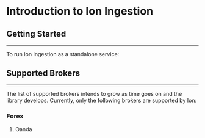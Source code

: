 # Introduction to Ion Ingestion

## Getting Started
-------
To run Ion Ingestion as a standalone service:

## Supported Brokers
-------
The list of supported brokers intends to grow as time goes on and the library develops. Currently, only the following brokers are supported by Ion: 
### Forex
1. Oanda

